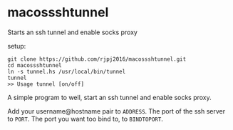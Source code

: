 # macossshtunnel
Starts an ssh tunnel and enable socks proxy

setup:
```
git clone https://github.com/rjpj2016/macossshtunnel.git
cd macossshtunnel
ln -s tunnel.hs /usr/local/bin/tunnel
tunnel
>> Usage tunnel [on/off]
```

A simple program to well, start an ssh tunnel and enable socks proxy.

Add your username@hostname pair to `ADDRESS`.
The port of the ssh server to `PORT`.
The port you want too bind to, to `BINDTOPORT`.

